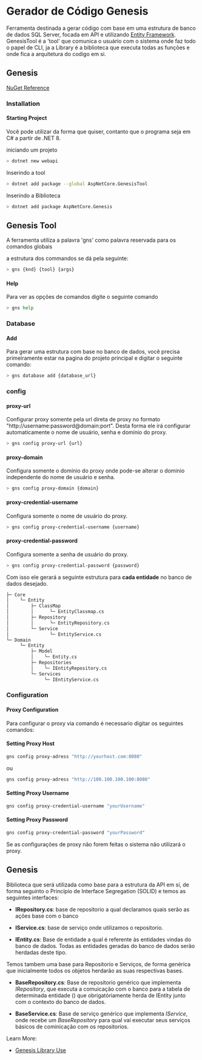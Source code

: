 # Gerador de Código Genesis

Ferramenta destinada a gerar código com base em uma estrutura de banco de dados SQL Server, focada em API e utilizando [Entity Framework](https://learn.microsoft.com/pt-br/ef/). GenesisTool é a 'tool' que comunica o usuário com o sistema onde faz todo o papel de CLI, ja a Library é a biblioteca que executa todas as funções e onde fica a arquitetura do codigo em si.



## Genesis

[NuGet Reference](https://www.nuget.org/packages/AspNetCore.Genesis/)



### Installation

#### Starting Project
Você pode utilizar da forma que quiser, contanto que o programa seja em C# a partir de .NET 8.

iniciando um projeto

```bash
> dotnet new webapi
```

Inserindo a tool
```bash
> dotnet add package --global AspNetCore.GenesisTool
```

Inserindo a Biblioteca
```bash
> dotnet add package AspNetCore.Genesis
```
    

## Genesis Tool 

A ferramenta utiliza a palavra 'gns' como palavra reservada para os comandos globais

a estrutura dos commandos se dá pela seguinte:

```bash
> gns {knd} {tool} {args}
``` 

#### Help

Para ver as opções de comandos digite o seguinte comando

```bash
> gns help
```

### Database

#### Add
Para gerar uma estrutura com base no banco de dados, você precisa primeiramente estar na pagina do projeto principal e digitar o seguinte comando:

```bash
> gns database add {database_url}
```

### config

#### proxy-url
Configurar proxy somente pela url direta de proxy no formato "http://username:password@domain:port". Desta forma ele irá configurar automaticamente o nome de usuário, senha e domínio do proxy.

```bash
> gns config proxy-url {url}
```

#### proxy-domain
Configura somente o domínio do proxy onde pode-se alterar o dominio independente do nome de usuário e senha.

```bash
> gns config proxy-domain {domain}
```

#### proxy-credential-username
Configura somente o nome de usuário do proxy.

```bash
> gns config proxy-credential-username {username}
```

#### proxy-credential-password
Configura somente a senha de usuário do proxy.

```bash
> gns config proxy-credential-password {password}
```

Com isso ele gerará a seguinte estrutura para **cada entidade** no banco de dados desejado.

```bash
├─ Core
│    └─ Entity
│        ├─ ClassMap
│        │      └─ EntityClassmap.cs
│        ├─ Repository
│        │      └─ EntityRepository.cs
│        └─ Service
│               └─ EntityService.cs
└─ Domain
     └─ Entity
         ├─ Model
         │    └─ Entity.cs
         ├─ Repositories
         │    └─ IEntityRepository.cs
         └─ Services
              └─ IEntityService.cs
```

### Configuration

#### Proxy Configuration

Para configurar o proxy via comando é necessario digitar os seguintes comandos:

#### Setting Proxy Host
```bash
gns config proxy-adress "http://yourhost.com:8080"
```
ou
```bash
gns config proxy-adress "http://100.100.100.100:8080"
```

#### Setting Proxy Username
```bash
gns config proxy-credential-username "yourUsername"
```
#### Setting Proxy Password
```bash
gns config proxy-credential-password "yourPassword"
```

Se as configurações de proxy não forem feitas o sistema não utilizará o proxy.


## Genesis

Biblioteca que será utilizada como base para a estrutura da API em sí, de forma seguinto o Princípio de Interface Segregation (SOLID) e temos as seguintes interfaces:




- **IRepository.cs**: base de repositorio a qual declaramos quais serão as ações base com o banco

- **IService.cs**: base de serviço onde utilizamos o repositorio.

- **IEntity.cs**: Base de entidade a qual é referente às entidades vindas do banco de dados. Todas as entidades geradas do banco de dados serão herdadas deste tipo.



Temos tambem uma base para Repositorio e Serviços, de forma genérica que inicialmente todos os objetos herdarão as suas respectivas bases. 

- **BaseRepository.cs**: Base de repositorio genérico que implementa *IRepository<T>*, que executa a comuicação com o banco para a tabela de determinada entidade (<T>) que obrigatóriamente herda de IEntity junto com o contexto do banco de dados.

- **BaseService.cs**: Base de serviço genérico que implementa *IService<T>*, onde recebe um *BaseRepository<T>* para qual vai executar seus serviços básicos de cominicação com os repositorios. 

Learn More:
- [Genesis Library Use](https://github.com/NycollasSobolevski/genesis/blob/master/Library/README.md)